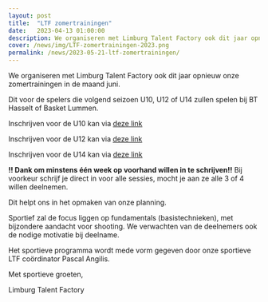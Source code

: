 ```yaml
---
layout: post
title:  "LTF zomertrainingen"
date:   2023-04-13 01:00:00
description: We organiseren met Limburg Talent Factory ook dit jaar opnieuw onze zomertrainingen in de maand juni.
cover: /news/img/LTF-zomertrainingen-2023.png
permalink: /news/2023-05-21-ltf-zomertrainingen/
---
```


We organiseren met Limburg Talent Factory ook dit jaar opnieuw onze zomertrainingen in de maand juni.

Dit voor de spelers die volgend seizoen U10, U12 of U14 zullen spelen bij BT Hasselt of Basket Lummen.

Inschrijven voor de U10 kan via [deze link](https://forms.gle/1fRodZrrWwDjuceJA)

Inschrijven voor de U12 kan via [deze link](https://forms.gle/6WpYyPTXVFeH1oV47)

Inschrijven voor de U14 kan via [deze link](https://forms.gle/dd3Uuz2wznm9kUvB6)

**!! Dank om minstens één week op voorhand willen in te schrijven!!** Bij voorkeur schrijf je direct in voor alle sessies, mocht je aan ze alle 3 of 4 willen deelnemen.

Dit helpt ons in het opmaken van onze planning.

Sportief zal de focus liggen op fundamentals (basistechnieken), met bijzondere aandacht voor shooting. We verwachten van de deelnemers ook de nodige motivatie bij deelname.

Het sportieve programma wordt mede vorm gegeven door onze sportieve LTF coördinator Pascal Angilis.

Met sportieve groeten,

Limburg Talent Factory
